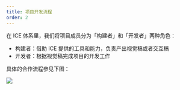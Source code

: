 ```yaml
---
title: 项目开发流程
order: 2
---
```


在 ICE 体系里，我们将项目成员分为「构建者」和「开发者」两种角色：

* 构建者：借助 ICE 提供的工具和能力，负责产出视觉稿或者交互稿
* 开发者：根据视觉稿完成项目的开发工作

具体的合作流程参见下图：

![](//img.alicdn.com/tfs/TB1sz3nPXXXXXciXpXXXXXXXXXX-1696-2986.png)
